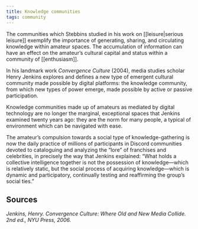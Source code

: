 ```yaml
---
title: Knowledge communities
tags: community
---
```


The communities which Stebbins studied in his work on [[leisure|serious leisure]] exemplify the importance of generating, sharing, and circulating knowledge within amateur spaces. The accumulation of information can have an effect on the amateur’s cultural capital and status within a community of [[enthusiasm]]. 

In his landmark work *Convergence Culture* (2004), media studies scholar Henry Jenkins explores and defines a new type of emergent cultural community made possible by digital platforms: the knowledge community, from which new types of power emerge, made possible by active or passive participation. 

Knowledge communities made up of amateurs as mediated by digital technology are no longer the marginal, exceptional spaces that Jenkins examined twenty years ago: they are the norm for many people, a typical of environment which can be navigated with ease. 

The amateur’s compulsion towards a social type of knowledge-gathering is now the daily practice of millions of participants in Discord communities devoted to cataloguing and analyzing the “lore” of franchises and celebrities, in precisely the way that Jenkins explained: “What holds a collective intelligence together is not the possession of knowledge—which is relatively static, but the social process of acquiring knowledge—which is dynamic and participatory, continually testing and reaffirming the group’s social ties.”

## Sources

*Jenkins, Henry. Convergence Culture: Where Old and New Media Collide. 2nd ed., NYU Press, 2006.*
